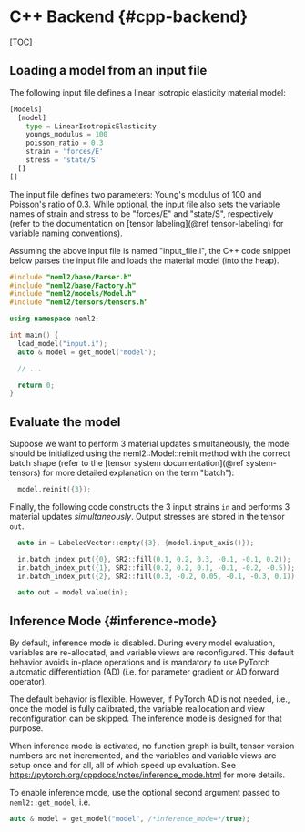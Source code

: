 # C++ Backend {#cpp-backend}

[TOC]

## Loading a model from an input file

The following input file defines a linear isotropic elasticity material model:

```python
[Models]
  [model]
    type = LinearIsotropicElasticity
    youngs_modulus = 100
    poisson_ratio = 0.3
    strain = 'forces/E'
    stress = 'state/S'
  []
[]
```

The input file defines two parameters: Young's modulus of 100 and Poisson's ratio of 0.3. While optional, the input file also sets the variable names of strain and stress to be "forces/E" and "state/S", respectively (refer to the documentation on [tensor labeling](@ref tensor-labeling) for variable naming conventions).

Assuming the above input file is named "input_file.i", the C++ code snippet below parses the input file and loads the material model (into the heap).

```cpp
#include "neml2/base/Parser.h"
#include "neml2/base/Factory.h"
#include "neml2/models/Model.h"
#include "neml2/tensors/tensors.h"

using namespace neml2;

int main() {
  load_model("input.i");
  auto & model = get_model("model");

  // ...

  return 0;
}
```

## Evaluate the model

Suppose we want to perform 3 material updates simultaneously, the model should be initialized using the neml2::Model::reinit method with the correct batch shape (refer to the [tensor system documentation](@ref system-tensors) for more detailed explanation on the term "batch"):

```cpp
  model.reinit({3});
```

Finally, the following code constructs the 3 input strains `in` and performs 3 material updates _simultaneously_. Output stresses are stored in the tensor `out`.

```cpp
  auto in = LabeledVector::empty({3}, {model.input_axis()});

  in.batch_index_put({0}, SR2::fill(0.1, 0.2, 0.3, -0.1, -0.1, 0.2));
  in.batch_index_put({1}, SR2::fill(0.2, 0.2, 0.1, -0.1, -0.2, -0.5));
  in.batch_index_put({2}, SR2::fill(0.3, -0.2, 0.05, -0.1, -0.3, 0.1));

  auto out = model.value(in);
```

## Inference Mode {#inference-mode}

By default, inference mode is disabled. During every model evaluation, variables are re-allocated, and variable views are reconfigured. This default behavior avoids in-place operations and is mandatory to use PyTorch automatic differentiation (AD) (i.e. for parameter gradient or AD forward operator).

The default behavior is flexible. However, if PyTorch AD is not needed, i.e., once the model is fully calibrated, the variable reallocation and view reconfiguration can be skipped. The inference mode is designed for that purpose.

When inference mode is activated, no function graph is built, tensor version numbers are not incremented, and the variables and variable views are setup once and for all, all of which speed up evaluation. See https://pytorch.org/cppdocs/notes/inference_mode.html for more details.

To enable inference mode, use the optional second argument passed to `neml2::get_model`, i.e.
```cpp
auto & model = get_model("model", /*inference_mode=*/true);
```
